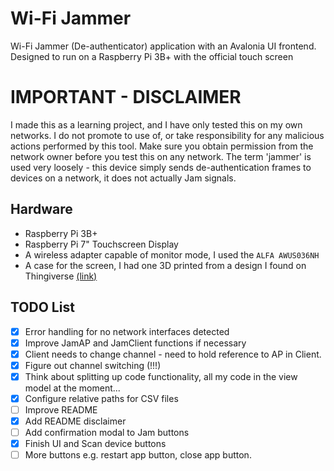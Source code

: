 # Wi-Fi Jammer
Wi-Fi Jammer (De-authenticator) application with an Avalonia UI frontend. Designed to run on a Raspberry Pi 3B+ with the official touch screen
# IMPORTANT - DISCLAIMER
I made this as a learning project, and I have only tested this on my own networks. I do not promote to use of, or take responsibility for any malicious actions performed by this tool. Make sure you obtain permission from the network owner before you test this on any network. The term 'jammer' is used very loosely - this device simply sends de-authentication frames to devices on a network, it does not actually Jam signals. 

## Hardware
- Raspberry Pi 3B+
- Raspberry Pi 7" Touchscreen Display
- A wireless adapter capable of monitor mode, I used the `ALFA AWUS036NH`
- A case for the screen, I had one 3D printed from a design I found on Thingiverse [(link)](https://www.thingiverse.com/thing:1585924)

## TODO List
- [X] Error handling for no network interfaces detected
- [X] Improve JamAP and JamClient functions if necessary
- [X] Client needs to change channel - need to hold reference to AP in Client.
- [X] Figure out channel switching (!!!)
- [X] Think about splitting up code functionality, all my code in the view model at the moment...
- [X] Configure relative paths for CSV files
- [ ] Improve README
- [X] Add README disclaimer
- [ ] Add confirmation modal to Jam buttons
- [X] Finish UI and Scan device buttons
- [ ] More buttons e.g. restart app button, close app button.